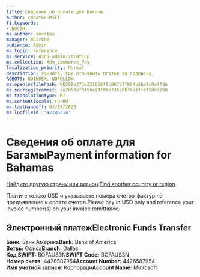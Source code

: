 ```yaml
---
title: Сведения об оплате для Багамы
author: cmcatee-MSFT
f1.keywords:
- NOCSH
ms.author: cmcatee
manager: mnirkhe
audience: Admin
ms.topic: reference
ms.service: o365-administration
ms.collection: Adm_Commerce_Pay
localization_priority: Normal
description: Узнайте, где отправить платеж за подписку.
ROBOTS: NOINDEX, NOFOLLOW
ms.openlocfilehash: 06298e273e22186bf8c867b7fb04e1bc4c9a4f2e
ms.sourcegitcommit: ca2b58ef8f5be24f09e73620b74a1ffcf2d4c290
ms.translationtype: MT
ms.contentlocale: ru-RU
ms.lasthandoff: 02/24/2020
ms.locfileid: "42246314"
---
```

# <a name="payment-information-for-bahamas"></a><span data-ttu-id="e2471-103">Сведения об оплате для Багамы</span><span class="sxs-lookup"><span data-stu-id="e2471-103">Payment information for Bahamas</span></span>

<span data-ttu-id="e2471-104">[Найдите другую страну или регион](../billing-and-payments/pay-for-your-subscription.md).</span><span class="sxs-lookup"><span data-stu-id="e2471-104">[Find another country or region](../billing-and-payments/pay-for-your-subscription.md).</span></span>

<span data-ttu-id="e2471-105">Платите только USD и указываете номера счетов-фактур на предъявление к оплате счетов.</span><span class="sxs-lookup"><span data-stu-id="e2471-105">Please pay in USD only and reference your invoice number(s) on your invoice remittance.</span></span>

## <a name="electronic-funds-transfer"></a><span data-ttu-id="e2471-106">Электронный платеж</span><span class="sxs-lookup"><span data-stu-id="e2471-106">Electronic Funds Transfer</span></span>

<span data-ttu-id="e2471-107">**Банк:** Банк Америка</span><span class="sxs-lookup"><span data-stu-id="e2471-107">**Bank:** Bank of America</span></span>  
<span data-ttu-id="e2471-108">**Ветвь:** Офиса</span><span class="sxs-lookup"><span data-stu-id="e2471-108">**Branch:** Dallas</span></span>  
<span data-ttu-id="e2471-109">**Код SWIFT:** BOFAUS3N</span><span class="sxs-lookup"><span data-stu-id="e2471-109">**SWIFT Code:** BOFAUS3N</span></span>  
<span data-ttu-id="e2471-110">**Номер счета:** 4426587954</span><span class="sxs-lookup"><span data-stu-id="e2471-110">**Account Number:** 4426587954</span></span>  
<span data-ttu-id="e2471-111">**Имя учетной записи:** Корпораци</span><span class="sxs-lookup"><span data-stu-id="e2471-111">**Account Name:** Microsoft</span></span>  